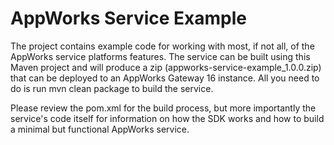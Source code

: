 # AppWorks Service Example

The project contains example code for working with most, if not all, of the AppWorks service platforms features. 
The service can be built using this Maven project and will produce a zip (appworks-service-example_1.0.0.zip) that 
can be deployed to an AppWorks Gateway 16 instance. All you need to do is run mvn clean package to build the service.

Please review the pom.xml for the build process, but more importantly the service's code itself for information on 
how the SDK works and how to build a minimal but functional AppWorks service.
